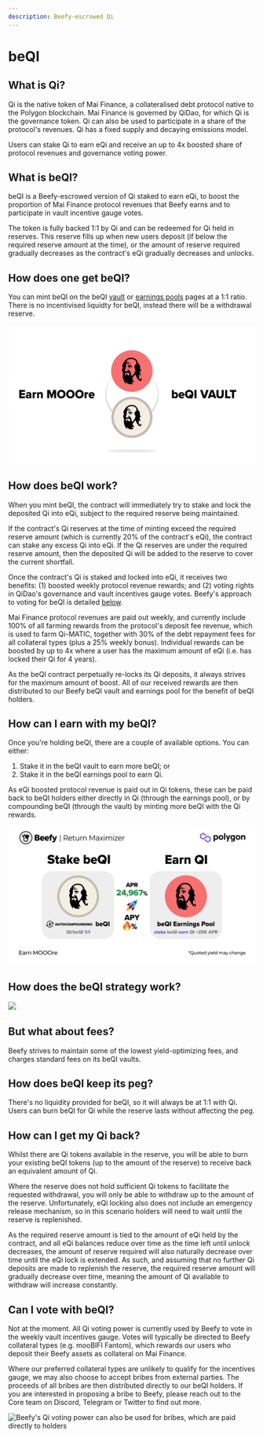 ```yaml
---
description: Beefy-escrowed Qi
---
```


# beQI

## What is Qi?

Qi is the native token of Mai Finance, a collateralised debt protocol native to the Polygon blockchain. Mai Finance is governed by QiDao, for which Qi is the governance token. Qi can also be used to participate in a share of the protocol's revenues. Qi has a fixed supply and decaying emissions model.

Users can stake Qi to earn eQi and receive an up to 4x boosted share of protocol revenues and governance voting power.

## What is beQI?

beQI is a Beefy-escrowed version of Qi staked to earn eQi, to boost the proportion of Mai Finance protocol revenues that Beefy earns and to participate in vault incentive gauge votes.

The token is fully backed 1:1 by Qi and can be redeemed for Qi held in reserves. This reserve fills up when new users deposit (if below the required reserve amount at the time), or the amount of reserve required gradually decreases as the contract's eQi gradually decreases and unlocks.

## How does one get beQI?

You can mint beQI on the beQI [vault](https://app.beefy.finance/#/vault/beefy-beqi) or [earnings pools](https://app.beefy.finance/#/vault/beefy-beqi-earnings) pages at a 1:1 ratio. There is no incentivised liquidty for beQI, instead there will be a withdrawal reserve.

![beQI is minted and burned at a 1:1 rate with Qi](../../../.gitbook/assets/FSRYcQfXoAE2pL4.jpg)

## How does beQI work?

When you mint beQI, the contract will immediately try to stake and lock the deposited Qi into eQi, subject to the required reserve being maintained.

If the contract's Qi reserves at the time of minting exceed the required reserve amount (which is currently 20% of the contract's eQi), the contract can stake any excess Qi into eQi. If the Qi reserves are under the required reserve amount, then the deposited Qi will be added to the reserve to cover the current shortfall.

Once the contract's Qi is staked and locked into eQi, it receives two benefits: (1) boosted weekly protocol revenue rewards; and (2) voting rights in QiDao's governance and vault incentives gauge votes. Beefy's approach to voting for beQI is detailed [below](beqi.md#can-i-vote-with-beqi).

Mai Finance protocol revenues are paid out weekly, and currently include 100% of all farming rewards from the protocol's deposit fee revenue, which is used to farm Qi-MATIC, together with 30% of the debt repayment fees for all collateral types (plus a 25% weekly bonus). Individual rewards can be boosted by up to 4x where a user has the maximum amount of eQi (i.e. has locked their Qi for 4 years).&#x20;

As the beQI contract perpetually re-locks its Qi deposits, it always strives for the maximum amount of boost. All of our received rewards are then distributed to our Beefy beQI vault and earnings pool for the benefit of beQI holders.

## How can I earn with my beQI?

Once you're holding beQI, there are a couple of available options. You can either:

1. Stake it in the beQI vault to earn more beQI; or
2. Stake it in the beQI earnings pool to earn Qi.

As eQi boosted protocol revenue is paid out in Qi tokens, these can be paid back to beQI holders either directly in Qi (through the earnings pool), or by compounding beQI (through the vault) by minting more beQI with the Qi rewards.

![beQI can be autocompounded or staked to earn Qi](../../../.gitbook/assets/FQ-Hh7gWYAIJlEU.jpg)

## How does the beQI strategy work?

![](../../../.gitbook/assets/Flow\_beQI.png)

## But what about fees?

Beefy strives to maintain some of the lowest yield-optimizing fees, and charges standard fees on its beQI vaults.

## How does beQI keep its peg?

There's no liquidity provided for beQI, so it will always be at 1:1 with Qi. Users can burn beQI for Qi while the reserve lasts without affecting the peg.

## How can I get my Qi back?

Whilst there are Qi tokens available in the reserve, you will be able to burn your existing beQI tokens (up to the amount of the reserve) to receive back an equivalent amount of Qi.

Where the reserve does not hold sufficient Qi tokens to facilitate the requested withdrawal, you will only be able to withdraw up to the amount of the reserve. Unfortunately, eQi locking also does not include an emergency release mechanism, so in this scenario holders will need to wait until the reserve is replenished.

As the required reserve amount is tied to the amount of eQi held by the contract, and all eQi balances reduce over time as the time left until unlock decreases, the amount of reserve required will also naturally decrease over time until the eQi lock is extended. As such, and assuming that no further Qi deposits are made to replenish the reserve, the required reserve amount will gradually decrease over time, meaning the amount of Qi available to withdraw will increase constantly.&#x20;

## Can I vote with beQI?

Not at the moment. All Qi voting power is currently used by Beefy to vote in the weekly vault incentives gauge. Votes will typically be directed to Beefy collateral types (e.g. mooBIFI Fantom), which rewards our users who deposit their Beefy assets as collateral on Mai Finance.

Where our preferred collateral types are unlikely to qualify for the incentives gauge, we may also choose to accept bribes from external parties. The proceeds of all bribes are then distributed directly to our beQI holders. If you are interested in proposing a bribe to Beefy, please reach out to the Core team on Discord, Telegram or Twitter to find out more.

![Beefy's Qi voting power can also be used for bribes, which are paid directly to holders](../../../.gitbook/assets/beQI\_LIGHT.png)
